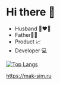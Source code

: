 # Hi there 👋

- Husband 👩‍❤️‍👨
- Father👨‍👧
- Product 📈
- Developer 💻

[![Top Langs](https://github-readme-stats.vercel.app/api/top-langs/?username=maksim77&layout=compact)](https://github.com/anuraghazra/github-readme-stats)

https://mak-sim.ru
